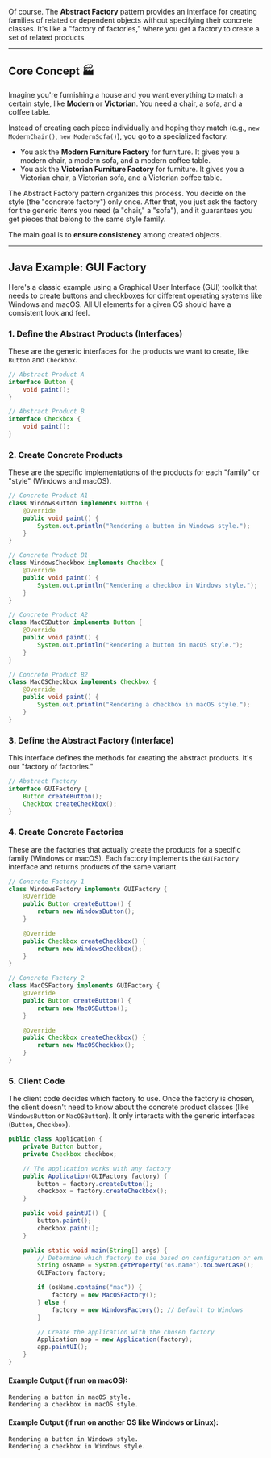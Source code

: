 Of course. The **Abstract Factory** pattern provides an interface for creating families of related or dependent objects without specifying their concrete classes. It's like a "factory of factories," where you get a factory to create a set of related products.

-----

## Core Concept 🏭

Imagine you're furnishing a house and you want everything to match a certain style, like **Modern** or **Victorian**. You need a chair, a sofa, and a coffee table.

Instead of creating each piece individually and hoping they match (e.g., `new ModernChair()`, `new ModernSofa()`), you go to a specialized factory.

  * You ask the **Modern Furniture Factory** for furniture. It gives you a modern chair, a modern sofa, and a modern coffee table.
  * You ask the **Victorian Furniture Factory** for furniture. It gives you a Victorian chair, a Victorian sofa, and a Victorian coffee table.

The Abstract Factory pattern organizes this process. You decide on the style (the "concrete factory") only once. After that, you just ask the factory for the generic items you need (a "chair," a "sofa"), and it guarantees you get pieces that belong to the same style family.

The main goal is to **ensure consistency** among created objects.

-----

## Java Example: GUI Factory

Here's a classic example using a Graphical User Interface (GUI) toolkit that needs to create buttons and checkboxes for different operating systems like Windows and macOS. All UI elements for a given OS should have a consistent look and feel.

### 1\. Define the Abstract Products (Interfaces)

These are the generic interfaces for the products we want to create, like `Button` and `Checkbox`.

```java
// Abstract Product A
interface Button {
    void paint();
}

// Abstract Product B
interface Checkbox {
    void paint();
}
```

### 2\. Create Concrete Products

These are the specific implementations of the products for each "family" or "style" (Windows and macOS).

```java
// Concrete Product A1
class WindowsButton implements Button {
    @Override
    public void paint() {
        System.out.println("Rendering a button in Windows style.");
    }
}

// Concrete Product B1
class WindowsCheckbox implements Checkbox {
    @Override
    public void paint() {
        System.out.println("Rendering a checkbox in Windows style.");
    }
}

// Concrete Product A2
class MacOSButton implements Button {
    @Override
    public void paint() {
        System.out.println("Rendering a button in macOS style.");
    }
}

// Concrete Product B2
class MacOSCheckbox implements Checkbox {
    @Override
    public void paint() {
        System.out.println("Rendering a checkbox in macOS style.");
    }
}
```

### 3\. Define the Abstract Factory (Interface)

This interface defines the methods for creating the abstract products. It's our "factory of factories."

```java
// Abstract Factory
interface GUIFactory {
    Button createButton();
    Checkbox createCheckbox();
}
```

### 4\. Create Concrete Factories

These are the factories that actually create the products for a specific family (Windows or macOS). Each factory implements the `GUIFactory` interface and returns products of the same variant.

```java
// Concrete Factory 1
class WindowsFactory implements GUIFactory {
    @Override
    public Button createButton() {
        return new WindowsButton();
    }

    @Override
    public Checkbox createCheckbox() {
        return new WindowsCheckbox();
    }
}

// Concrete Factory 2
class MacOSFactory implements GUIFactory {
    @Override
    public Button createButton() {
        return new MacOSButton();
    }

    @Override
    public Checkbox createCheckbox() {
        return new MacOSCheckbox();
    }
}
```

### 5\. Client Code

The client code decides which factory to use. Once the factory is chosen, the client doesn't need to know about the concrete product classes (like `WindowsButton` or `MacOSButton`). It only interacts with the generic interfaces (`Button`, `Checkbox`).

```java
public class Application {
    private Button button;
    private Checkbox checkbox;

    // The application works with any factory
    public Application(GUIFactory factory) {
        button = factory.createButton();
        checkbox = factory.createCheckbox();
    }

    public void paintUI() {
        button.paint();
        checkbox.paint();
    }

    public static void main(String[] args) {
        // Determine which factory to use based on configuration or environment
        String osName = System.getProperty("os.name").toLowerCase();
        GUIFactory factory;

        if (osName.contains("mac")) {
            factory = new MacOSFactory();
        } else {
            factory = new WindowsFactory(); // Default to Windows
        }

        // Create the application with the chosen factory
        Application app = new Application(factory);
        app.paintUI();
    }
}
```

#### Example Output (if run on macOS):

```
Rendering a button in macOS style.
Rendering a checkbox in macOS style.
```

#### Example Output (if run on another OS like Windows or Linux):

```
Rendering a button in Windows style.
Rendering a checkbox in Windows style.
```